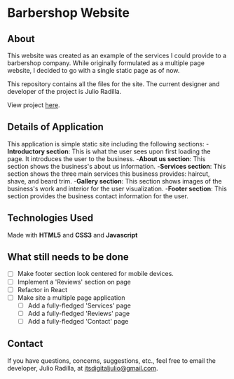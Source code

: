 # Barbershop Website

## About
This website was created as an example of the services I could provide to a barbershop company. While originally formulated as a multiple page website, I decided to go with a single static page as of now.

This repository contains all the files for the site. The current designer and developer of the project is Julio Radilla.

View project [here](https://barbershopexample.netlify.app/).

## Details of Application
This application is simple static site including the following sections:
-**Introductory section**: This is what the user sees upon first loading the page. It introduces the user to the business.
-**About us section**: This section shows the business's about us information. 
-**Services section**: This section shows the three main services this business provides: haircut, shave, and beard trim.
-**Gallery section**: This section shows images of the business's work and interior for the user visualization.
-**Footer section**: This section provides the business contact information for the user.

## Technologies Used
Made with **HTML5** and **CSS3** and **Javascript**

## What still needs to be done
- [ ] Make footer section look centered for mobile devices.
- [ ] Implement a 'Reviews' section on page
- [ ] Refactor in React
- [ ] Make site a multiple page application
    - [ ] Add a fully-fledged 'Services' page
    - [ ] Add a fully-fledged 'Reviews' page
    - [ ] Add a fully-fledged 'Contact' page

## Contact
If you have questions, concerns, suggestions, etc., feel free to email the developer, Julio Radilla, at [itsdigitaljulio@gmail.com](mailto:itsdigitaljulio@gmail.com).
